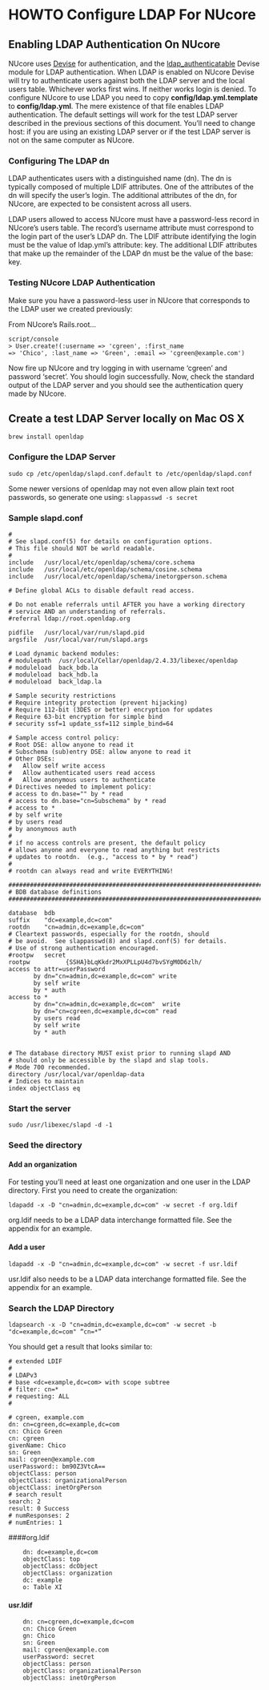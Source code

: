 # HOWTO Configure LDAP For NUcore

## Enabling LDAP Authentication On NUcore

NUcore uses [Devise](https://github.com/plataformatec/devise) for authentication, and the [ldap_authenticatable](https://github.com/cschiewek/devise_ldap_authenticatable) Devise module for LDAP authentication. When LDAP is enabled on NUcore Devise will try to authenticate users against both the LDAP server and the local users table. Whichever works first wins. If neither works login is denied.
To configure NUcore to use LDAP you need to copy **config/ldap.yml.template** to **config/ldap.yml**. The mere existence of that file enables LDAP authentication. The default settings will work for the test LDAP server described in the previous sections of this document. You’ll need to change host: if you are using an existing LDAP server or if the test LDAP server is not on the same computer as NUcore.

### Configuring The LDAP dn
LDAP authenticates users with a distinguished name (dn). The dn is typically composed of multiple LDIF attributes. One of the attributes of the dn will specify the user’s login. The additional attributes of the dn, for NUcore, are expected to be consistent across all users.

LDAP users allowed to access NUcore must have a password-less record in NUcore’s users table. The record’s username attribute must correspond to the login part of the user’s LDAP dn. The LDIF attribute identifying the login must be the value of ldap.yml’s attribute: key. The additional LDIF attributes that make up the remainder of the LDAP dn must be the value of the base: key.

### Testing NUcore LDAP Authentication

Make sure you have a password-less user in NUcore that corresponds to the LDAP user we created previously:

From NUcore’s Rails.root...

    script/console
    > User.create!(:username => 'cgreen', :first_name
    => 'Chico', :last_name => 'Green', :email => 'cgreen@example.com')

Now fire up NUcore and try logging in with username ‘cgreen’ and password ‘secret’. You should login successfully. Now, check the standard output of the LDAP server and you should see the authentication query made by NUcore.

## Create a test LDAP Server locally on Mac OS X

`brew install openldap`

### Configure the LDAP Server

`sudo cp /etc/openldap/slapd.conf.default to /etc/openldap/slapd.conf`

Some newer versions of openldap may not even allow plain text root passwords, so generate one using: `slappasswd -s secret`

### Sample slapd.conf

    #
    # See slapd.conf(5) for details on configuration options.
    # This file should NOT be world readable.
    #
    include   /usr/local/etc/openldap/schema/core.schema
    include   /usr/local/etc/openldap/schema/cosine.schema
    include   /usr/local/etc/openldap/schema/inetorgperson.schema

    # Define global ACLs to disable default read access.

    # Do not enable referrals until AFTER you have a working directory
    # service AND an understanding of referrals.
    #referral ldap://root.openldap.org

    pidfile   /usr/local/var/run/slapd.pid
    argsfile  /usr/local/var/run/slapd.args

    # Load dynamic backend modules:
    # modulepath  /usr/local/Cellar/openldap/2.4.33/libexec/openldap
    # moduleload  back_bdb.la
    # moduleload  back_hdb.la
    # moduleload  back_ldap.la

    # Sample security restrictions
    # Require integrity protection (prevent hijacking)
    # Require 112-bit (3DES or better) encryption for updates
    # Require 63-bit encryption for simple bind
    # security ssf=1 update_ssf=112 simple_bind=64

    # Sample access control policy:
    # Root DSE: allow anyone to read it
    # Subschema (sub)entry DSE: allow anyone to read it
    # Other DSEs:
    #   Allow self write access
    #   Allow authenticated users read access
    #   Allow anonymous users to authenticate
    # Directives needed to implement policy:
    # access to dn.base="" by * read
    # access to dn.base="cn=Subschema" by * read
    # access to *
    # by self write
    # by users read
    # by anonymous auth
    #
    # if no access controls are present, the default policy
    # allows anyone and everyone to read anything but restricts
    # updates to rootdn.  (e.g., "access to * by * read")
    #
    # rootdn can always read and write EVERYTHING!

    #######################################################################
    # BDB database definitions
    #######################################################################

    database  bdb
    suffix    "dc=example,dc=com"
    rootdn    "cn=admin,dc=example,dc=com"
    # Cleartext passwords, especially for the rootdn, should
    # be avoid.  See slappasswd(8) and slapd.conf(5) for details.
    # Use of strong authentication encouraged.
    #rootpw   secret
    rootpw          {SSHA}bLqKkdr2MxXPLLpU4d7bvSYgM0D6zlh/
    access to attr=userPassword
           by dn="cn=admin,dc=example,dc=com" write
           by self write
           by * auth
    access to *
           by dn="cn=admin,dc=example,dc=com"  write
           by dn="cn=cgreen,dc=example,dc=com" read
           by users read
           by self write
           by * auth


    # The database directory MUST exist prior to running slapd AND
    # should only be accessible by the slapd and slap tools.
    # Mode 700 recommended.
    directory /usr/local/var/openldap-data
    # Indices to maintain
    index objectClass eq


### Start the server

`sudo /usr/libexec/slapd -d -1`

### Seed the directory

#### Add an organization

For testing you’ll need at least one organization and one user in the LDAP directory. First you need to create the organization:

`ldapadd -x -D "cn=admin,dc=example,dc=com" -w secret -f org.ldif`

org.ldif needs to be a LDAP data interchange formatted file. See the appendix for an example.

#### Add a user

`ldapadd -x -D "cn=admin,dc=example,dc=com" -w secret -f usr.ldif`

usr.ldif also needs to be a LDAP data interchange formatted file. See the appendix for an example.

### Search the LDAP Directory
`ldapsearch -x -D "cn=admin,dc=example,dc=com" -w secret -b "dc=example,dc=com" “cn=*”`

You should get a result that looks similar to:

    # extended LDIF
    #
    # LDAPv3
    # base <dc=example,dc=com> with scope subtree
    # filter: cn=*
    # requesting: ALL
    #

    # cgreen, example.com
    dn: cn=cgreen,dc=example,dc=com
    cn: Chico Green
    cn: cgreen
    givenName: Chico
    sn: Green
    mail: cgreen@example.com
    userPassword:: bm90Z3VtcA==
    objectClass: person
    objectClass: organizationalPerson
    objectClass: inetOrgPerson
    # search result
    search: 2
    result: 0 Success
    # numResponses: 2
    # numEntries: 1



####org.ldif

        dn: dc=example,dc=com
        objectClass: top
        objectClass: dcObject
        objectClass: organization
        dc: example
        o: Table XI

#### usr.ldif

        dn: cn=cgreen,dc=example,dc=com
        cn: Chico Green
        gn: Chico
        sn: Green
        mail: cgreen@example.com
        userPassword: secret
        objectClass: person
        objectClass: organizationalPerson
        objectClass: inetOrgPerson
